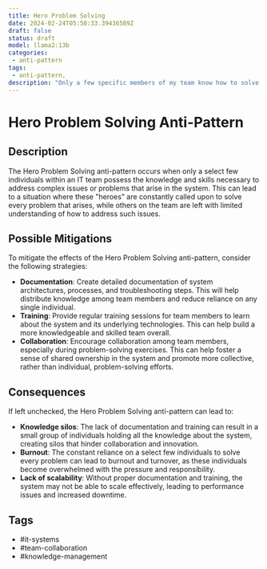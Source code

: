```yaml
---
title: Hero Problem Solving
date: 2024-02-24T05:50:33.39436589Z
draft: false
status: draft
model: llama2:13b
categories: 
 - anti-pattern
tags: 
 - anti-pattern, 
description: "Only a few specific members of my team know how to solve the issues my systems face."
---
```



Hero Problem Solving Anti-Pattern
=====================================

Description
-----------

The Hero Problem Solving anti-pattern occurs when only a select few individuals within an IT team possess the knowledge and skills necessary to address complex issues or problems that arise in the system. This can lead to a situation where these "heroes" are constantly called upon to solve every problem that arises, while others on the team are left with limited understanding of how to address such issues.

Possible Mitigations
-----------------------

To mitigate the effects of the Hero Problem Solving anti-pattern, consider the following strategies:

* **Documentation**: Create detailed documentation of system architectures, processes, and troubleshooting steps. This will help distribute knowledge among team members and reduce reliance on any single individual.
* **Training**: Provide regular training sessions for team members to learn about the system and its underlying technologies. This can help build a more knowledgeable and skilled team overall.
* **Collaboration**: Encourage collaboration among team members, especially during problem-solving exercises. This can help foster a sense of shared ownership in the system and promote more collective, rather than individual, problem-solving efforts.

Consequences
------------

If left unchecked, the Hero Problem Solving anti-pattern can lead to:

* **Knowledge silos**: The lack of documentation and training can result in a small group of individuals holding all the knowledge about the system, creating silos that hinder collaboration and innovation.
* **Burnout**: The constant reliance on a select few individuals to solve every problem can lead to burnout and turnover, as these individuals become overwhelmed with the pressure and responsibility.
* **Lack of scalability**: Without proper documentation and training, the system may not be able to scale effectively, leading to performance issues and increased downtime.

Tags
------

* #it-systems
* #team-collaboration
* #knowledge-management
